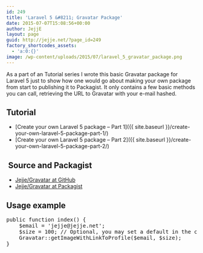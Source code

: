 ```yaml
---
id: 249
title: 'Laravel 5 &#8211; Gravatar Package'
date: 2015-07-07T15:08:56+00:00
author: JejjE
layout: page
guid: http://jejje.net/?page_id=249
factory_shortcodes_assets:
  - 'a:0:{}'
image: /wp-content/uploads/2015/07/laravel_5_gravatar_package.png
---
```

As a part of an Tutorial series I wrote this basic Gravatar package for Laravel 5 just to show how one would go about making your own package from start to publishing it to Packagist. It only contains a few basic methods you can call, retrieving the URL to Gravatar with your e-mail hashed.

## Tutorial

  * [Create your own Laravel 5 package &#8211; Part 1]({{ site.baseurl }}/create-your-own-laravel-5-package-part-1/)
  * [Create your own Laravel 5 package &#8211; Part 2]({{ site.baseurl }}/create-your-own-laravel-5-package-part-2/)

##  Source and Packagist

  * <a href="https://github.com/jejje/gravatar" target="_blank" rel="nofollow">Jejje/Gravatar at GitHub</a>
  * <a href="https://packagist.org/packages/jejje/gravatar" target="_blank" rel="nofollow">Jejje/Gravatar at Packagist</a>

## Usage example

<pre class="lang:default decode:true ">public function index() {
    $email = 'jejje@jejje.net';
    $size = 100; // Optional, you may set a default in the config file
    Gravatar::getImageWithLinkToProfile($email, $size);
}</pre>

&nbsp;

<div style="font-size:0px;height:0px;line-height:0px;margin:0;padding:0;clear:both">
</div>